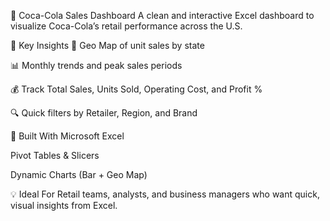 
🥤 Coca-Cola Sales Dashboard
A clean and interactive Excel dashboard to visualize Coca-Cola’s retail performance across the U.S.

🔹 Key Insights
📍 Geo Map of unit sales by state

📊 Monthly trends and peak sales periods

💰 Track Total Sales, Units Sold, Operating Cost, and Profit %

🔍 Quick filters by Retailer, Region, and Brand

🚀 Built With
Microsoft Excel

Pivot Tables & Slicers

Dynamic Charts (Bar + Geo Map)

💡 Ideal For
Retail teams, analysts, and business managers who want quick, visual insights from Excel.



